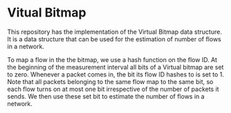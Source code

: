 # Vitual Bitmap
This repository has the implementation of the Virtual Bitmap data structure. 
It is a data structure that can be used for the estimation of number of flows in a network. 

To map a flow in the the bitmap, we use a hash function on the flow ID.  At the beginning of the measurement interval all bits of a Virtual bitmap are set to zero. Whenever a packet comes in, the bit its flow ID hashes to is set to 1. Note that all packets belonging to the same flow map to the same bit, so each flow turns on at most one bit irrespective of the number of packets it sends.
We then use these set bit to estimate the number of flows in a network.
